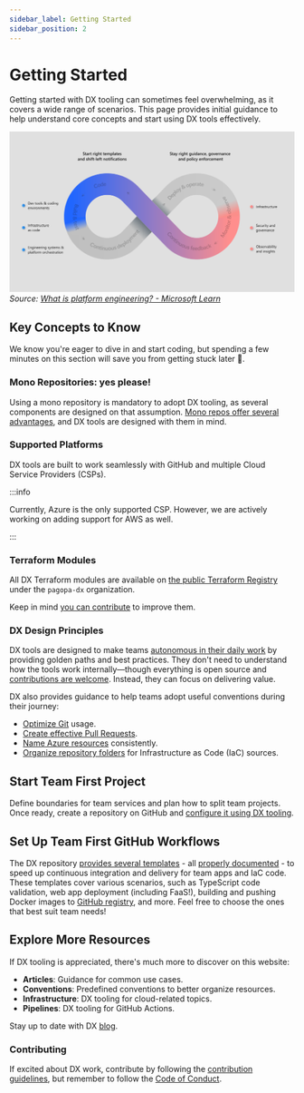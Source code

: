 ```yaml
---
sidebar_label: Getting Started
sidebar_position: 2
---
```


# Getting Started

Getting started with DX tooling can sometimes feel overwhelming, as it covers a
wide range of scenarios. This page provides initial guidance to help understand
core concepts and start using DX tools effectively.

![platform engineering loop](getting-started/platform_engineering.svg) _Source:
[What is platform engineering? - Microsoft Learn](https://learn.microsoft.com/en-us/platform-engineering/what-is-platform-engineering)_

## Key Concepts to Know

We know you're eager to dive in and start coding, but spending a few minutes on
this section will save you from getting stuck later 🫷.

### Mono Repositories: yes please!

Using a mono repository is mandatory to adopt DX tooling, as several components
are designed on that assumption.
[Mono repos offer several advantages](https://pagopa.github.io/technology-radar/methods-and-patterns/monorepo.html),
and DX tools are designed with them in mind.

### Supported Platforms

DX tools are built to work seamlessly with GitHub and multiple Cloud Service
Providers (CSPs).

:::info

Currently, Azure is the only supported CSP. However, we are actively working on
adding support for AWS as well.

:::

### Terraform Modules

All DX Terraform modules are available on
[the public Terraform Registry](https://registry.terraform.io/namespaces/pagopa-dx)
under the `pagopa-dx` organization.

Keep in mind
[you can contribute](https://pagopa.github.io/dx/docs/infrastructure/contributing-to-dx-terraform-modules/)
to improve them.

### DX Design Principles

DX tools are designed to make teams
[autonomous in their daily work](index.md#how-this-differs-from-technology-standards-iniative)
by providing golden paths and best practices. They don't need to understand how
the tools work internally—though everything is open source and
[contributions are welcome](https://pagopa.github.io/dx/docs/conventions/pull-requests/acceptance-criteria).
Instead, they can focus on delivering value.

DX also provides guidance to help teams adopt useful conventions during their
journey:

- [Optimize Git](./conventions/git/index.md) usage.
- [Create effective Pull Requests](./conventions/pull-requests/index.md).
- [Name Azure resources](./conventions/azure-naming-convention.md) consistently.
- [Organize repository folders](./conventions/infra-folder-structure.md) for
  Infrastructure as Code (IaC) sources.

## Start Team First Project

Define boundaries for team services and plan how to split team projects. Once
ready, create a repository on GitHub and
[configure it using DX tooling](./infrastructure/monorepository-setup.md).

## Set Up Team First GitHub Workflows

The DX repository
[provides several templates](https://github.com/pagopa/dx/tree/main/.github) -
all [properly documented](./pipelines/index.md) - to speed up continuous
integration and delivery for team apps and IaC code. These templates cover
various scenarios, such as TypeScript code validation, web app deployment
(including FaaS!), building and pushing Docker images to
[GitHub registry](https://github.com/orgs/pagopa/packages?repo_name=dx), and
more. Feel free to choose the ones that best suit team needs!

## Explore More Resources

If DX tooling is appreciated, there's much more to discover on this website:

- **Articles**: Guidance for common use cases.
- **Conventions**: Predefined conventions to better organize resources.
- **Infrastructure**: DX tooling for cloud-related topics.
- **Pipelines**: DX tooling for GitHub Actions.

Stay up to date with DX [blog](https://pagopa.github.io/dx/blog/).

### Contributing

If excited about DX work, contribute by following the
[contribution guidelines](https://github.com/pagopa/dx/blob/main/CONTRIBUTE.md),
but remember to follow the
[Code of Conduct](https://github.com/pagopa/dx/blob/main/CODE_OF_CONDUCT.md).
